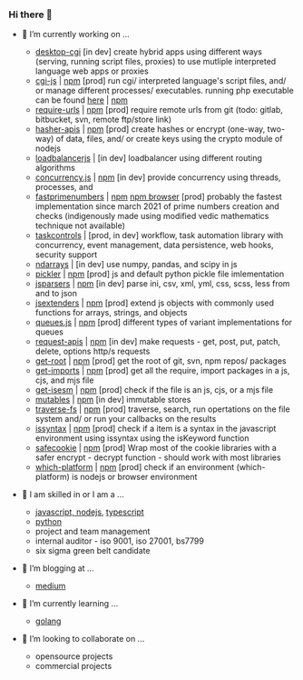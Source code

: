 ### Hi there 👋

- 🔭 I’m currently working on ...
    - [desktop-cgi](https://github.com/desktop-cgi/desktop-cgi) [in dev] create hybrid apps using different ways (serving, running script files, proxies) to use mutliple interpreted language web apps or proxies
    - [cgi-js](https://github.com/cgi-js/cgi-js) | [npm](https://www.npmjs.com/package/cgijs) [prod] run cgi/ interpreted language's script files, and/ or manage different processes/ executables. running php executable can be found [here](https://github.com/ganeshkbhat/node-php-cgi) | [npm](https://www.npmjs.com/package/phpcgijs)
    - [require-urls](https://github.com/ganeshkbhat/require-urls) | [npm](https://www.npmjs.com/package/require-urls) [prod] require remote urls from git (todo: gitlab, bitbucket, svn, remote ftp/store link)
    - [hasher-apis](https://github.com/ganeshkbhat/apis-hasher) | [npm](https://www.npmjs.com/package/hasher-apis) [prod] create hashes or encrypt (one-way, two-way) of data, files, and/ or create keys using the crypto module of nodejs
    - [loadbalancerjs](https://github.com/ganeshkbhat/loadbalancer) | [in dev] loadbalancer using different routing algorithms
    - [concurrency.js](https://github.com/ganeshkbhat/concurrency) | [npm](https://www.npmjs.com/package/concurrency.js) [in dev] provide concurrency using threads, processes, and 
    - [fastprimenumbers](https://github.com/ganeshkbhat/fastprimenumbers) | [npm](https://www.npmjs.com/package/fast-prime) [npm browser](https://www.npmjs.com/package/fast-prime-client) [prod] probably the fastest implementation since march 2021 of prime numbers creation and checks (indigenously made using modified vedic mathematics technique not available)
    - [taskcontrols](https://github.com/taskcontrols/py-taskcontrol) | [prod, in dev] workflow, task automation library with concurrency, event management, data persistence, web hooks, security support
    - [ndarrays](https://github.com/ganeshkbhat/numericalarrays) | [in dev] use numpy, pandas, and scipy in js
    - [pickler](https://github.com/ganeshkbhat/pickler) | [npm](https://www.npmjs.com/package/mod-pickle) [prod] js and default python pickle file imlementation 
    - [jsparsers](https://github.com/ganeshkbhat/convertors) | [npm]() [in dev] parse ini, csv, xml, yml, css, scss, less from and to json
    - [jsextenders](https://github.com/ganeshkbhat/jsextenders) | [npm](https://www.npmjs.com/package/extenders) [prod] extend js objects with commonly used functions for arrays, strings, and objects
    - [queues.js](https://github.com/ganeshkbhat/queues.js) | [npm](https://www.npmjs.com/package/queues.js) [prod] different types of variant implementations for queues
    - [request-apis](https://github.com/ganeshkbhat/apis-request) | [npm](https://www.npmjs.com/package/request-apis) [in dev] make requests - get, post, put, patch, delete, options http/s requests
    - [get-root](https://github.com/ganeshkbhat/get-root) | [npm]() [prod] get the root of git, svn, npm repos/ packages
    - [get-imports](https://github.com/ganeshkbhat/get-imports) | [npm](https://www.npmjs.com/package/get-imported) [prod] get all the require, import packages in a js, cjs, and mjs file
    - [get-isesm](https://github.com/ganeshkbhat/get-isesm) | [npm](https://www.npmjs.com/package/check-esm) [prod] check if the file is an js, cjs, or a mjs file
    - [mutables](https://github.com/ganeshkbhat/store) | [npm](https://www.npmjs.com/package/mutables) [in dev] immutable stores
    - [traverse-fs](https://github.com/traverse-fs/glob-traverse-fs) | [npm](https://www.npmjs.com/package/traverse-fs) [prod] traverse, search, run opertations on the file system and/ or run your callbacks on the results
    - [issyntax](https://github.com/ganeshkbhat/issyntax) | [npm](https://www.npmjs.com/package/issyntax) [prod] check if a item is a syntax in the javascript environment using issyntax using the isKeyword function
    - [safecookie](https://github.com/ganeshkbhat/safe-cookies) | [npm](https://www.npmjs.com/package/safecookie) [prod] Wrap most of the cookie libraries with a safer encrypt - decrypt function - should work with most libraries
    - [which-platform](https://github.com/ganeshkbhat/isbrowser) | [npm](https://www.npmjs.com/package/which-platform) [prod] check if an environment (which-platform) is nodejs or browser environment

- 💬 I am skilled in or I am a ...
    - [javascript, nodejs](https://nodejs.org/), [typescript](https://www.typescriptlang.org/)
    - [python](https://www.python.org/)
    - project and team management
    - internal auditor - iso 9001, iso 27001, bs7799
    - six sigma green belt candidate

- 💬 I’m blogging at ...
    - [medium](https://medium.com/@ganeshsurfs)
 
- 🌱 I’m currently learning ...
    - [golang](https://go.dev/)

- 👯 I’m looking to collaborate on ...
    - opensource projects
    - commercial projects

 <!--
- 📫 How to reach me: ...

- ⚡ Fun fact: ...

- 
-->
<!--
**ganeshkbhat/ganeshkbhat** is a ✨ _special_ ✨ repository because its `README.md` (this file) appears on your GitHub profile.

Here are some ideas to get you started:

- 🔭 I’m currently working on ...
- 🌱 I’m currently learning ...
- 👯 I’m looking to collaborate on ...
- 🤔 I’m looking for help with ...
- 💬 Ask me about ...
- 📫 How to reach me: ...
- 😄 Pronouns: ...
- ⚡ Fun fact: ...
-->
